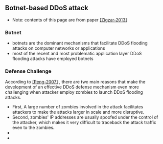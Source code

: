 Botnet-based DDoS attack
---

- Note: contents of this page are from paper [[Zigzar-2013]]()

### Botnet
- botnets are the dominant mechanisms that facilitate DDoS flooding attacks on computer networks or applications
- most of the recent and most problematic application layer DDoS flooding attacks have employed botnets



### Defense Challenge
According to [[Peng-2007]](http://dl.acm.org/citation.cfm?id=1216373) , there are two main reasons that make the development of an effective DDoS defense mechanism even more challenging when attacker employ zombies to launch DDoS flooding attacks.

- First, A large number of zombies involved in the attack facilitates attackers to make the attacks larger in scale and more disruptive.
- Second, zombies' IP addresses are usually spoofed under the control of the attacker, which makes it very difficult to traceback the attack traffic even to the zombies.
- [my comment]: # (For our designed moving target defense, we can prevent spoofed IP address attack.)
- <!---
your comment goes here
and here
-->
